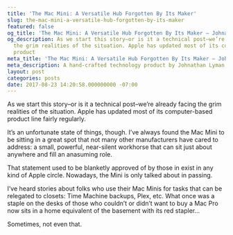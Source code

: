 ```yaml
---
title: 'The Mac Mini: A Versatile Hub Forgotten By Its Maker'
slug: the-mac-mini-a-versatile-hub-forgotten-by-its-maker
featured: false
og_title: 'The Mac Mini: A Versatile Hub Forgotten By Its Maker – Johnathan.org'
og_description: As we start this story–or is it a technical post–we’re already facing
  the grim realities of the situation. Apple has updated most of its computer-based
  product
meta_title: 'The Mac Mini: A Versatile Hub Forgotten By Its Maker – Johnathan.org'
meta_description: A hand-crafted technology product by Johnathan Lyman
layout: post
categories: posts
date: 2017-08-23 14:20:58.000000000 -07:00
---
```


As we start this story–or is it a technical post–we’re already facing the grim realities of the situation. Apple has updated most of its computer-based product line fairly regularly.

It’s an unfortunate state of things, though. I’ve always found the Mac Mini to be sitting in a great spot that not many other manufacturers have cared to address: a small, powerful, near-silent workhorse that can sit just about anywhere and fill an anasuming role.

That statement used to be blanketly approved of by those in exist in any kind of Apple circle. Nowadays, the Mini is only talked about in passing.

I’ve heard stories about folks who use their Mac Minis for tasks that can be relegated to closets: Time Machine backups, Plex, etc. What once was a staple on the desks of those who couldn’t or didn’t want to buy a Mac Pro now sits in a home equivalent of the basement with its red stapler…

Sometimes, not even that.

